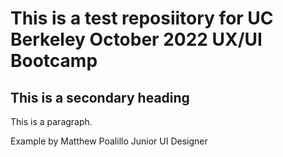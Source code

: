 # This is a test reposiitory for UC Berkeley October 2022 UX/UI Bootcamp
## This is a secondary heading

This is a paragraph.

Example by Matthew Poalillo Junior UI Designer
